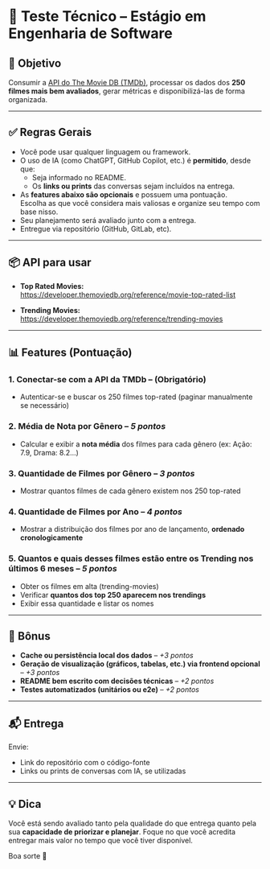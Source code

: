 # 🧪 Teste Técnico – Estágio em Engenharia de Software

## 🎯 Objetivo
Consumir a [API do The Movie DB (TMDb)](https://developer.themoviedb.org/reference/intro), processar os dados dos **250 filmes mais bem avaliados**, gerar métricas e disponibilizá-las de forma organizada.

---

## ✅ Regras Gerais

- Você pode usar qualquer linguagem ou framework.
- O uso de IA (como ChatGPT, GitHub Copilot, etc.) é **permitido**, desde que:
  - Seja informado no README.
  - Os **links ou prints** das conversas sejam incluídos na entrega.
- As **features abaixo são opcionais** e possuem uma pontuação.  
  Escolha as que você considera mais valiosas e organize seu tempo com base nisso.
- Seu planejamento será avaliado junto com a entrega.
- Entregue via repositório (GitHub, GitLab, etc).

---

## 📦 API para usar

- **Top Rated Movies:**  
  https://developer.themoviedb.org/reference/movie-top-rated-list

- **Trending Movies:**  
  https://developer.themoviedb.org/reference/trending-movies

---

## 📊 Features (Pontuação)

### 1. Conectar-se com a API da TMDb – **(Obrigatório)**
- Autenticar-se e buscar os 250 filmes top-rated (paginar manualmente se necessário)

### 2. Média de Nota por Gênero – _5 pontos_
- Calcular e exibir a **nota média** dos filmes para cada gênero (ex: Ação: 7.9, Drama: 8.2...)

### 3. Quantidade de Filmes por Gênero – _3 pontos_
- Mostrar quantos filmes de cada gênero existem nos 250 top-rated

### 4. Quantidade de Filmes por Ano – _4 pontos_
- Mostrar a distribuição dos filmes por ano de lançamento, **ordenado cronologicamente**

### 5. Quantos e quais desses filmes estão entre os Trending nos últimos 6 meses – _5 pontos_
- Obter os filmes em alta (trending-movies)
- Verificar **quantos dos top 250 aparecem nos trendings**
- Exibir essa quantidade e listar os nomes

---

## 🎁 Bônus

- **Cache ou persistência local dos dados** – _+3 pontos_
- **Geração de visualização (gráficos, tabelas, etc.) via frontend opcional** – _+3 pontos_
- **README bem escrito com decisões técnicas** – _+2 pontos_
- **Testes automatizados (unitários ou e2e)** – _+2 pontos_

---

## 📬 Entrega

Envie:
- Link do repositório com o código-fonte
- Links ou prints de conversas com IA, se utilizadas

---

## 💡 Dica

Você está sendo avaliado tanto pela qualidade do que entrega quanto pela sua **capacidade de priorizar e planejar**. Foque no que você acredita entregar mais valor no tempo que você tiver disponível.

Boa sorte 🚀
